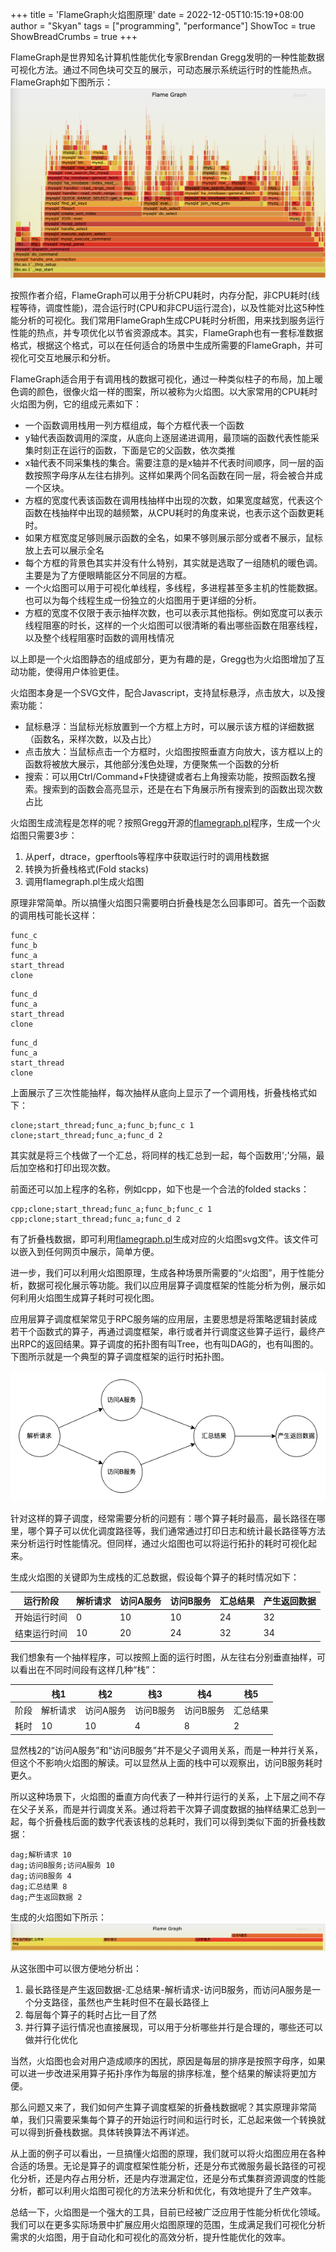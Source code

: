+++
title = 'FlameGraph火焰图原理'
date = 2022-12-05T10:15:19+08:00
author = "Skyan"
tags = ["programming", "performance"]
ShowToc = true
ShowBreadCrumbs = true
+++

FlameGraph是世界知名计算机性能优化专家Brendan Gregg发明的一种性能数据可视化方法。通过不同色块可交互的展示，可动态展示系统运行时的性能热点。FlameGraph如下图所示：
![flamegraph](flamegraph.png)

按照作者介绍，FlameGraph可以用于分析CPU耗时，内存分配，非CPU耗时(线程等待，调度性能)，混合运行时(CPU和非CPU运行混合)，以及性能对比这5种性能分析的可视化。我们常用FlameGraph生成CPU耗时分析图，用来找到服务运行性能的热点，并专项优化以节省资源成本。其实，FlameGraph也有一套标准数据格式，根据这个格式，可以在任何适合的场景中生成所需要的FlameGraph，并可视化可交互地展示和分析。

FlameGraph适合用于有调用栈的数据可视化，通过一种类似柱子的布局，加上暖色调的颜色，很像火焰一样的图案，所以被称为火焰图。以大家常用的CPU耗时火焰图为例，它的组成元素如下：

* 一个函数调用栈用一列方框组成，每个方框代表一个函数
* y轴代表函数调用的深度，从底向上逐层递进调用，最顶端的函数代表性能采集时刻正在运行的函数，下面是它的父函数，依次类推
* x轴代表不同采集栈的集合。需要注意的是x轴并不代表时间顺序，同一层的函数按照字母序从左往右排列。这样如果两个同名函数在同一层，将会被合并成一个区块。
* 方框的宽度代表该函数在调用栈抽样中出现的次数，如果宽度越宽，代表这个函数在栈抽样中出现的越频繁，从CPU耗时的角度来说，也表示这个函数更耗时。
* 如果方框宽度足够则展示函数的全名，如果不够则展示部分或者不展示，鼠标放上去可以展示全名
* 每个方框的背景色其实并没有什么特别，其实就是选取了一组随机的暖色调。主要是为了方便眼睛能区分不同层的方框。
* 一个火焰图可以用于可视化单线程，多线程，多进程甚至多主机的性能数据。也可以为每个线程生成一份独立的火焰图用于更详细的分析。
* 方框的宽度不仅限于表示抽样次数，也可以表示其他指标。例如宽度可以表示线程阻塞的时长，这样的一个火焰图可以很清晰的看出哪些函数在阻塞线程，以及整个线程阻塞时函数的调用栈情况

以上即是一个火焰图静态的组成部分，更为有趣的是，Gregg也为火焰图增加了互动功能，使得用户体验更佳。

火焰图本身是一个SVG文件，配合Javascript，支持鼠标悬浮，点击放大，以及搜索功能：

* 鼠标悬浮：当鼠标光标放置到一个方框上方时，可以展示该方框的详细数据（函数名，采样次数，以及占比）
* 点击放大：当鼠标点击一个方框时，火焰图按照垂直方向放大，该方框以上的函数将被放大展示，其他部分浅色处理，方便聚焦一个函数的分析
* 搜索：可以用Ctrl/Command+F快捷键或者右上角搜索功能，按照函数名搜索。搜索到的函数会高亮显示，还是在右下角展示所有搜索到的函数出现次数占比

火焰图生成流程是怎样的呢？按照Gregg开源的[flamegraph.pl](https://github.com/brendangregg/FlameGraph/blob/master/flamegraph.pl)程序，生成一个火焰图只需要3步：

1. 从perf，dtrace，gperftools等程序中获取运行时的调用栈数据
2. 转换为折叠栈格式(Fold stacks)
3. 调用flamegraph.pl生成火焰图

原理非常简单。所以搞懂火焰图只需要明白折叠栈是怎么回事即可。首先一个函数的调用栈可能长这样：
```
func_c
func_b
func_a
start_thread
clone
```

```
func_d
func_a
start_thread
clone
```

```
func_d
func_a
start_thread
clone
```

上面展示了三次性能抽样，每次抽样从底向上显示了一个调用栈，折叠栈格式如下：
```
clone;start_thread;func_a;func_b;func_c 1
clone;start_thread;func_a;func_d 2
```

其实就是将三个栈做了一个汇总，将同样的栈汇总到一起，每个函数用';'分隔，最后加空格和打印出现次数。

前面还可以加上程序的名称，例如cpp，如下也是一个合法的folded stacks：
```
cpp;clone;start_thread;func_a;func_b;func_c 1
cpp;clone;start_thread;func_a;func_d 2
```

有了折叠栈数据，即可利用[flamegraph.pl](https://github.com/brendangregg/FlameGraph/blob/master/flamegraph.pl)生成对应的火焰图svg文件。该文件可以嵌入到任何网页中展示，简单方便。

进一步，我们可以利用火焰图原理，生成各种场景所需要的“火焰图”，用于性能分析，数据可视化展示等功能。我们以应用层算子调度框架的性能分析为例，展示如何利用火焰图生成算子耗时可视化图。

应用层算子调度框架常见于RPC服务端的应用层，主要思想是将策略逻辑封装成若干个函数式的算子，再通过调度框架，串行或者并行调度这些算子运行，最终产出RPC的返回结果。算子调度的拓扑图有叫Tree，也有叫DAG的，也有叫图的。下图所示就是一个典型的算子调度框架的运行时拓扑图。

![flow](flow.png)

针对这样的算子调度，经常需要分析的问题有：哪个算子耗时最高，最长路径在哪里，哪个算子可以优化调度路径等，我们通常通过打印日志和统计最长路径等方法来分析运行时性能情况。但同样，通过火焰图也可以将运行拓扑的耗时可视化起来。

生成火焰图的关键即为生成栈的汇总数据，假设每个算子的耗时情况如下：

| 运行阶段 | 解析请求 | 访问A服务 | 访问B服务 | 汇总结果 | 产生返回数据 | 
| --- | --- | --- | --- | --- | --- |
| 开始运行时间 | 0 | 10 | 10 | 24 | 32 |
| 结束运行时间 | 10 | 20 | 24 | 32 | 34 |

我们想象有一个抽样程序，可以按照上面的运行时图，从左往右分别垂直抽样，可以看出在不同时间段有这样几种“栈”：

| | 栈1 | 栈2 | 栈3 | 栈4 | 栈5 |
| --- | --- | --- | --- | --- | --- |
| 阶段 | 解析请求 | 访问A服务 | 访问B服务 | 访问B服务 | 汇总结果 | 产生返回数据 |
| 耗时 | 10 | 10 | 4 | 8 | 2 |

显然栈2的“访问A服务”和“访问B服务”并不是父子调用关系，而是一种并行关系，但这个不影响火焰图的解读。可以显然从上面的栈中可以观察出，访问B服务耗时更久。

所以这种场景下，火焰图的垂直方向代表了一种并行运行的关系，上下层之间不存在父子关系，而是并行调度关系。通过将若干次算子调度数据的抽样结果汇总到一起，每个折叠栈后面的数字代表该栈的总耗时，我们可以得到类似下面的折叠栈数据：
```
dag;解析请求 10
dag;访问B服务;访问A服务 10
dag;访问B服务 4
dag;汇总结果 8
dag;产生返回数据 2
```

生成的火焰图如下所示：
![flamegraph1](flamegraph1.png)

从这张图中可以很方便地分析出：

1. 最长路径是产生返回数据-汇总结果-解析请求-访问B服务，而访问A服务是一个分支路径，虽然也产生耗时但不在最长路径上
2. 每层每个算子的耗时占比一目了然
3. 并行算子运行情况也直接展现，可以用于分析哪些并行是合理的，哪些还可以做并行化优化

当然，火焰图也会对用户造成顺序的困扰，原因是每层的排序是按照字母序，如果可以进一步改进采用算子拓扑序作为每层的排序标准，整个结果的解读将更加方便。

那么问题又来了，我们如何产生算子调度框架的折叠栈数据呢？其实原理非常简单，我们只需要采集每个算子的开始运行时间和运行时长，汇总起来做一个转换就可以得到折叠栈数据。具体转换算法不再详述。

从上面的例子可以看出，一旦搞懂火焰图的原理，我们就可以将火焰图应用在各种合适的场景。无论是算子的调度框架性能分析，还是分布式微服务最长路径的可视化分析，还是内存占用分析，还是内存泄漏定位，还是分布式集群资源调度的性能分析，都可以利用火焰图可视化的方法来分析和优化，有效地提升了生产效率。

总结一下，火焰图是一个强大的工具，目前已经被广泛应用于性能分析优化领域。我们可以在更多实际场景中扩展应用火焰图原理的范围，生成满足我们可视化分析需求的火焰图，用于自动化和可视化的高效分析，提升性能优化的效率。
